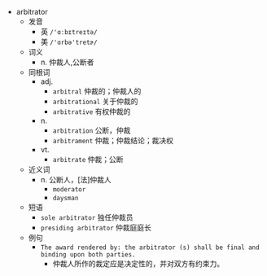- arbitrator
  - 发音
    - 英 `/'ɑːbɪtreɪtə/`
    - 美 `/'ɑrbə'tretɚ/`
  - 词义
    - n. 仲裁人,公断者
  - 同根词
    - adj.
      - `arbitral` 仲裁的；仲裁人的
      - `arbitrational` 关于仲裁的
      - `arbitrative` 有权仲裁的
    - n.
      - `arbitration` 公断，仲裁
      - `arbitrament` 仲裁；仲裁结论；裁决权
    - vt.
      - `arbitrate` 仲裁；公断
  - 近义词
    - n. 公断人，[法]仲裁人
      - `moderator`
      - `daysman`
  - 短语
    - `sole arbitrator` 独任仲裁员 
    - `presiding arbitrator` 仲裁庭庭长 
  - 例句
    - `The award rendered by: the arbitrator (s) shall be final and binding upon both parties.`
      - 仲裁人所作的裁定应是决定性的，并对双方有约束力。

